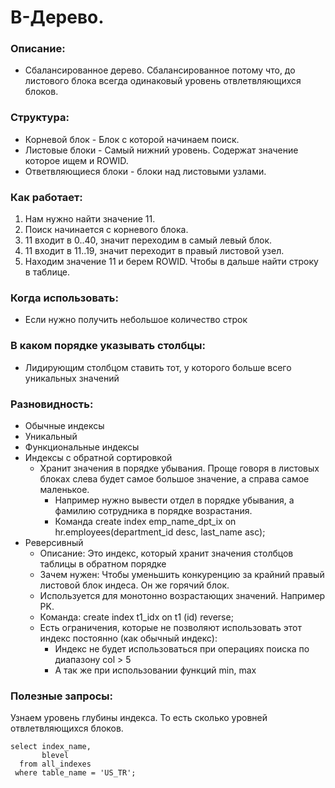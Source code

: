 # B-Дерево.

### Описание: 
  - Сбалансированное дерево. Сбалансированное потому что, до листового блока всегда одинаковый уровень отвлетвляющихся блоков. 

### Структура: 
  - Корневой блок - Блок с которой начинаем поиск. 
  - Листовые блоки - Самый нижний уровень. Содержат значение которое ищем и ROWID.
  - Ответвляющиеся блоки - блоки над листовыми узлами.
  
### Как работает: 
  1. Нам нужно найти значение 11.
  2. Поиск начинается с корневого блока.
  3. 11 входит в 0..40, значит переходим в самый левый блок.
  4. 11 входит в 11..19, значит переходит в правый листовой узел.
  5. Находим значение 11 и берем ROWID. Чтобы в дальше найти строку в таблице.

### Когда использовать:
  - Если нужно получить небольшое количество строк
  
### В каком порядке указывать столбцы: 
  - Лидирующим столбцом ставить тот, у которого больше всего уникальных значений

### Разновидность: 
  - Обычные индексы
  - Уникальный
  - Функциональные индексы
  - Индексы с обратной сортировкой
    - Хранит значения в порядке убывания. Проще говоря в листовых блоках слева будет самое большое значение, а справа самое маленькое.
	  - Например нужно вывести отдел в порядке убывания, а фамилию сотрудника в порядке возрастания.
	  - Команда create index emp_name_dpt_ix on hr.employees(department_id desc, last_name asc);
  - Реверсивный
    - Описание: Это индекс, который хранит значения столбцов таблицы в обратном порядке
    - Зачем нужен: Чтобы уменьшить конкуренцию за крайний правый листовой блок индеса. Он же горячий блок.
    - Используется для монотонно возрастающих значений. Например PK.
    - Команда: create index t1_idx on t1 (id) reverse;
    - Есть ограничения, которые не позволяют использовать этот индекс постоянно (как обычный индекс): 
      - Индекс не будет использоваться при операциях поиска по диапазону col > 5
      - А так же при использовании функций min, max


### Полезные запросы:

Узнаем уровень глубины индекса. То есть сколько уровней отвлетвляющихся блоков.
````
select index_name, 
       blevel 
  from all_indexes 
 where table_name = 'US_TR';
````